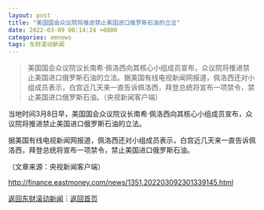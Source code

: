 ```yaml
---
layout: post
title: "美国国会众议院将推进禁止美国进口俄罗斯石油的立法"
date: 2022-03-09 00:14:24 +0800
categories: emnews
tags: 东财滚动新闻
---
```

> 美国国会众议院议长南希·佩洛西向其核心小组成员宣布，众议院将推进禁止美国进口俄罗斯石油的立法。据美国有线电视新闻网报道，佩洛西还对小组成员表示，白宫近几天来一直告诉佩洛西，拜登总统将宣布一项禁令，禁止美国进口俄罗斯石油。（央视新闻客户端）

<p>当地时间3月8日早，美国国会众议院议长南希·佩洛西向其核心小组成员宣布，众议院将推进禁止美国进口俄罗斯石油的立法。</p><p>据美国有线电视新闻网报道，佩洛西还对小组成员表示，白宫近几天来一直告诉佩洛西，拜登总统将宣布一项禁令，禁止美国进口俄罗斯石油。</p><p class="em_media">（文章来源：央视新闻客户端）</p>

<http://finance.eastmoney.com/news/1351,202203092301339145.html>

[返回东财滚动新闻](//finews.withounder.com/emnews/)｜[返回首页](//finews.withounder.com/)
